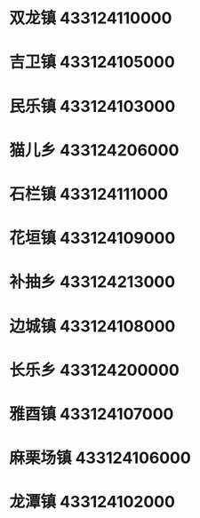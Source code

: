 # 双龙镇 433124110000
# 吉卫镇 433124105000
# 民乐镇 433124103000
# 猫儿乡 433124206000
# 石栏镇 433124111000
# 花垣镇 433124109000
# 补抽乡 433124213000
# 边城镇 433124108000
# 长乐乡 433124200000
# 雅酉镇 433124107000
# 麻栗场镇 433124106000
# 龙潭镇 433124102000
